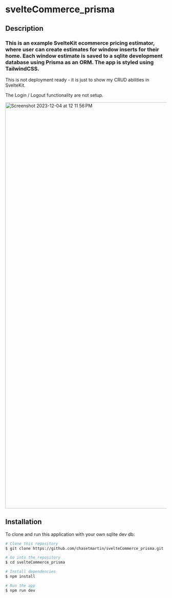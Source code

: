 # svelteCommerce_prisma

## Description

### This is an example SvelteKit ecommerce pricing estimator, where user can create estimates for window inserts for their home. Each window estimate is saved to a sqlite development database using Prisma as an ORM. The app is styled using TailwindCSS.

This is not deployment ready - it is just to show my CRUD abilities in SvelteKit.

The Login / Logout functionality are not setup.

<img width="1267" alt="Screenshot 2023-12-04 at 12 11 56 PM" src="https://github.com/chasetmartin/svelteCommerce_prisma/assets/36861079/d44c0c68-d27f-4a9d-a740-0a367aa518ab">

## Installation

To clone and run this application with your own sqlite dev db:

```bash
# Clone this repository
$ git clone https://github.com/chasetmartin/svelteCommerce_prisma.git

# Go into the repository
$ cd svelteCommerce_prisma

# Install dependencies
$ npm install

# Run the app
$ npm run dev
```
